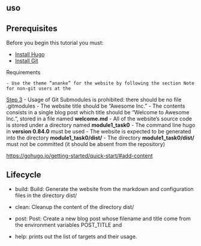 ## uso

## Prerequisites

Before you begin this tutorial you must:

- [Install Hugo](https://gohugo.io/installation/)
- [Install Git](https://git-scm.com/book/en/v2/Getting-Started-Installing-Git) 

Requirements

    - Use the theme “ananke” for the website by following the section Note for non-git users at the 
[Step 3](https://gohugo.io/getting-started/quick-start/#step-3-add-a-theme)
    - Usage of Git Submodules is prohibited: there should be no file .gitmodules
    - The website title should be “Awesome Inc.”
    - The contents consists in a single blog post which title should be “Welcome to Awesome Inc.”, stored in a file named **welcome.md**
    - All of the website’s source code is stored under a directory named **module1_task0**
    - The command line hugo in **version 0.84.0** must be used
    - The website is expected to be generated into the directory **module1_task0/dist/**
    - The directory **module1_task0/dist/** must not be committed (it should be absent from the repository)


https://gohugo.io/getting-started/quick-start/#add-content


## Lifecycle
- build: Build: Generate the website from the markdown and configuration files in the directory dist/

- clean: Cleanup the content of the directory dist/

- post: Post: Create a new blog post whose filename and title come from the environment variables POST_TITLE and

- help: prints out the list of targets and their usage. 